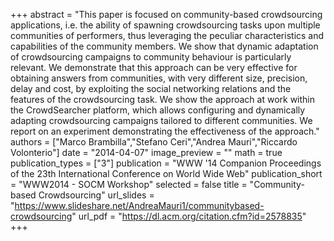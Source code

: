 +++
abstract = "This paper is focused on community-based crowdsourcing applications, i.e. the ability of spawning crowdsourcing tasks upon multiple communities of performers, thus leveraging the peculiar characteristics and capabilities of the community members. We show that dynamic adaptation of crowdsourcing campaigns to community behaviour is particularly relevant. We demonstrate that this approach can be very effective for obtaining answers from communities, with very different size, precision, delay and cost, by exploiting the social networking relations and the features of the crowdsourcing task. We show the approach at work within the CrowdSearcher platform, which allows configuring and dynamically adapting crowdsourcing campaigns tailored to different communities. We report on an experiment demonstrating the effectiveness of the approach."
authors = ["Marco Brambilla","Stefano Ceri","Andrea Mauri","Riccardo Volonterio"]
date = "2014-04-07"
image_preview = ""
math = true
publication_types = ["3"]
publication = "WWW '14 Companion Proceedings of the 23th International Conference on World Wide Web"
publication_short = "WWW2014 - SOCM Workshop"
selected = false
title = "Community-based Crowdsourcing"
url_slides = "https://www.slideshare.net/AndreaMauri1/communitybased-crowdsourcing"
url_pdf = "https://dl.acm.org/citation.cfm?id=2578835"
+++

